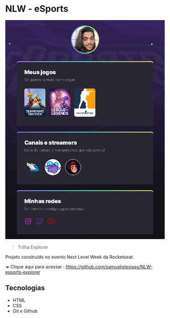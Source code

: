 # NLW - eSports 

![preview](./.github/preview.PNG)

> Trilha Explorer

Projeto construído no evento 
Next Level Week da Rocketseat.

 ➜ Clique aqui para acessar : https://github.com/samueliglesiass/NLW-esports-explorer


## Tecnologias


- HTML
- CSS
- Git e Github

